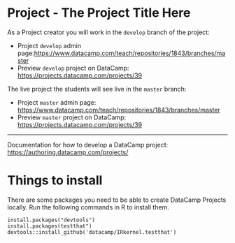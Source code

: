 # Project - The Project Title Here

As a Project creator you will work in the `develop` branch of the project:

* Project `develop` admin page:https://www.datacamp.com/teach/repositories/1843/branches/master
* Preview `develop` project on DataCamp: https://projects.datacamp.com/projects/39

The live project the students will see live in the `master` branch:

* Project `master` admin page: https://www.datacamp.com/teach/repositories/1843/branches/master
* Preview `master` project on DataCamp: https://projects.datacamp.com/projects/39

---

Documentation for how to develop a DataCamp project: https://authoring.datacamp.com/projects/

# Things to install

There are some packages you need to be able to create DataCamp Projects locally. Run the following commands in R to install them.

```
install.packages("devtools")
install.packages(testthat")
devtools::install_github('datacamp/IRkernel.testthat')
```